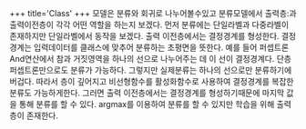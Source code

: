 +++
title='Class'
+++
모델은 분류와 회귀로 나누어볼수있고 분류모델에서 출력층:과 출력이전층이 각각 어떤 역할을 하는지 보겠다. 먼저 분류에는 단일라벨과 다중라벨이 존재하지만 단일라벨에서 동작을 보겠다. 출력 이전층에서는 결정경계를 형성한다. 결정경계는 입력데이터를 클래스에 맞추어 분류하는 초평면을 뜻한다. 예를 들어 퍼셉트론 And연산에서 참과 거짓영역을 하나의 선으로 나누어주는 데 이 선이 결정경계다. 단층 퍼셉트론만으로도 분류가 가능하다. 그렇지만 실제분류는 하나의 선으로만 분류하기에 버겁다. 따라서 층이 깊어지고 비선형함수를 활성화함수로 사용하여 결정경계를 복잡한 분류도 가능하게한다. 그러면 출력 이전층에서는 결정경계를 형성하기때문에 마지막 값을 통해 분류를 할 수 있다. argmax를 이용하여 분류를 할 수 있지만 학습을 위해 출력층이 존재한다. 
